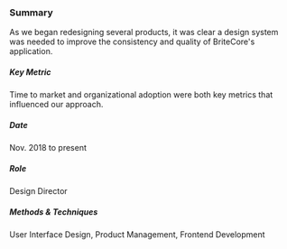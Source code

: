 ### Summary
As we began redesigning several products, it was clear a design system was needed to improve the consistency and quality of BriteCore's application.

<h5>Key Metric</h5>
Time to market and organizational adoption were both key metrics that influenced our approach.

<h5>Date</h5>
Nov. 2018 to present

<h5>Role</h5>
Design Director

<h5>Methods & Techniques</h5>
User Interface Design, Product Management, Frontend Development